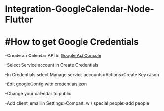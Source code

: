# Integration-GoogleCalendar-Node-Flutter
# #How to get Google Credentials
-Create an Calendar API in <a href="https://console.developers.google.com/apis/">Google Api Console</a>

-Select Service account  in Create Credentials

-In Credentials select Manage service accounts>Actions>Create Key>Json

-Edit googleConfig with credentials.json

-Change your calendar to public

-Add client_email in Settings>Compart. w / special people>add people 
